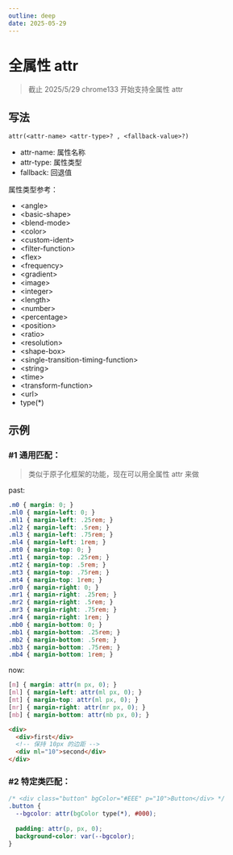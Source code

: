 ```yaml
---
outline: deep
date: 2025-05-29
---
```


# 全属性 attr

> 截止 2025/5/29 chrome133 开始支持全属性 attr

## 写法

`attr(<attr-name> <attr-type>? , <fallback-value>?)`

- attr-name: 属性名称
- attr-type: 属性类型
- fallback: 回退值

属性类型参考：

- \<angle\>
- \<basic-shape\>
- \<blend-mode\>
- \<color\>
- \<custom-ident\>
- \<filter-function\>
- \<flex\>
- \<frequency\>
- \<gradient\>
- \<image\>
- \<integer\>
- \<length\>
- \<number\>
- \<percentage\>
- \<position\>
- \<ratio\>
- \<resolution\>
- \<shape-box\>
- \<single-transition-timing-function\>
- \<string\>
- \<time\>
- \<transform-function\>
- \<url\>
- type(\*)

## 示例

### #1 通用匹配：

> 类似于原子化框架的功能，现在可以用全属性 attr 来做

past:

```css
.m0 { margin: 0; }
.ml0 { margin-left: 0; }
.ml1 { margin-left: .25rem; }
.ml2 { margin-left: .5rem; }
.ml3 { margin-left: .75rem; }
.ml4 { margin-left: 1rem; }
.mt0 { margin-top: 0; }
.mt1 { margin-top: .25rem; }
.mt2 { margin-top: .5rem; }
.mt3 { margin-top: .75rem; }
.mt4 { margin-top: 1rem; }
.mr0 { margin-right: 0; }
.mr1 { margin-right: .25rem; }
.mr2 { margin-right: .5rem; }
.mr3 { margin-right: .75rem; }
.mr4 { margin-right: 1rem; }
.mb0 { margin-bottom: 0; }
.mb1 { margin-bottom: .25rem; }
.mb2 { margin-bottom: .5rem; }
.mb3 { margin-bottom: .75rem; }
.mb4 { margin-bottom: 1rem; }
```

now:

```css
[m] { margin: attr(m px, 0); }
[ml] { margin-left: attr(ml px, 0); }
[mt] { margin-top: attr(ml px, 0); }
[mr] { margin-right: attr(mr px, 0); }
[mb] { margin-bottom: attr(mb px, 0); }
```

```html
<div>
  <div>first</div>
  <!-- 保持 10px 的边距 -->
  <div ml="10">second</div>
</div>
```

### #2 特定类匹配：

```css
/* <div class="button" bgColor="#EEE" p="10">Button</div> */
.button {
  --bgcolor: attr(bgColor type(*), #000);
  
  padding: attr(p, px, 0);
  background-color: var(--bgcolor);
}
```

